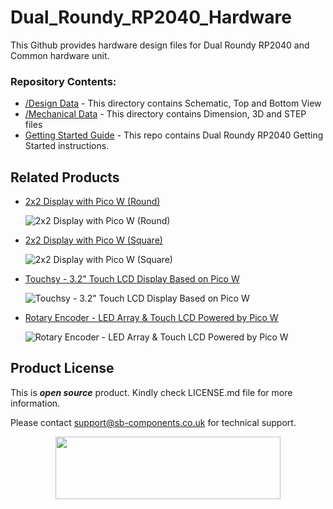 # Dual_Roundy_RP2040_Hardware

<!--
<img src= "https://github.com/sbcshop/Dual_Squary_ESP32_Software/blob/main/images/duo_display_banner.jpg" />
-->

This Github provides hardware design files for Dual Roundy RP2040 and Common hardware unit.

### Repository Contents:
  - [/Design Data](https://github.com/sbcshop/Dual_Roundy_RP2040_Hardware/tree/main/Design%20Data) - This directory contains Schematic, Top and Bottom View
  - [/Mechanical Data](https://github.com/sbcshop/Dual_Roundy_RP2040_Hardware/tree/main/Mechanical%20Data) - This directory contains Dimension, 3D and STEP files
  - [Getting Started Guide]() - This repo contains Dual Roundy RP2040 Getting Started instructions.

## Related Products  
  * [2x2 Display with Pico W (Round)](https://shop.sb-components.co.uk/products/2x2-quad-display-board?variant=41538301427795)

    ![2x2 Display with Pico W (Round)](https://shop.sb-components.co.uk/cdn/shop/files/mainroundpico_9049cee6-4f8a-4150-bbac-9e5c124a4840.png?v=1721623835&width=300)
    
  * [2x2 Display with Pico W (Square)](https://shop.sb-components.co.uk/products/2x2-quad-display-board?variant=41538301460563)

    ![2x2 Display with Pico W (Square)](https://shop.sb-components.co.uk/cdn/shop/files/squarepico.png?v=1720527004&width=300)
    
  * [Touchsy - 3.2" Touch LCD Display Based on Pico W](https://shop.sb-components.co.uk/products/touchsy-3-2-touch-lcd-display-based-on-pico-w?variant=40828148744275)

    ![Touchsy - 3.2" Touch LCD Display Based on Pico W](https://shop.sb-components.co.uk/cdn/shop/files/touchsypicowresitive.jpg?v=1686903806&width=300)
  
  * [Rotary Encoder - LED Array & Touch LCD Powered by Pico W](https://shop.sb-components.co.uk/products/rotary-encoder-led-array-touch-lcd-for-esp32-pico-hat?variant=41002601676883)

    ![Rotary Encoder - LED Array & Touch LCD Powered by Pico W](https://shop.sb-components.co.uk/cdn/shop/files/RotaryEncoder-LEDArray_TouchLCDforESP32PicoHAT_7.png?v=1710413189&width=300)


## Product License

This is ***open source*** product. Kindly check LICENSE.md file for more information.

Please contact support@sb-components.co.uk for technical support.
<p align="center">
  <img width="360" height="100" src="https://cdn.shopify.com/s/files/1/1217/2104/files/Logo_sb_component_3.png?v=1666086771&width=300">
</p>
